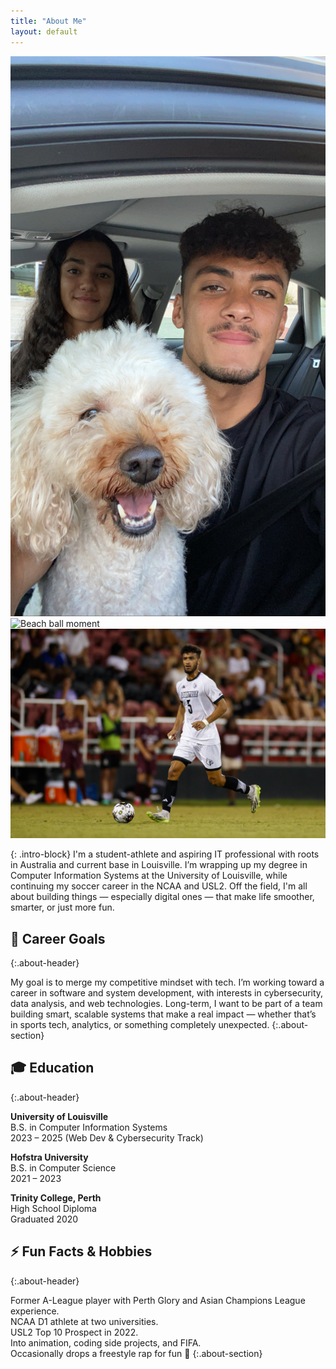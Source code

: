 ```yaml
---
title: "About Me"
layout: default
---
```


<div class="about-image-row">
  <img src="/assets/images/A709B8AE-7295-4450-840C-B09CAADFDA6F.JPG" alt="Dog in the car">
  <img src="/assets/images/IMG_0838.JPG" alt="Beach ball moment">
  <img src="/assets/images/IMG_1373 2.JPG" alt="Louisville soccer action">
</div>

{: .intro-block}
I'm a student-athlete and aspiring IT professional with roots in Australia and current base in Louisville. I’m wrapping up my degree in Computer Information Systems at the University of Louisville, while continuing my soccer career in the NCAA and USL2. Off the field, I'm all about building things — especially digital ones — that make life smoother, smarter, or just more fun.


## 🎯 Career Goals
{:.about-header}

My goal is to merge my competitive mindset with tech. I’m working toward a career in software and system development, with interests in cybersecurity, data analysis, and web technologies. Long-term, I want to be part of a team building smart, scalable systems that make a real impact — whether that’s in sports tech, analytics, or something completely unexpected.
{:.about-section}

## 🎓 Education
{:.about-header}

<div class="about-section centered-edu">

<p><strong>University of Louisville</strong><br>
<span class="edu-sub">B.S. in Computer Information Systems<br>2023 – 2025 (Web Dev & Cybersecurity Track)</span></p>

<p><strong>Hofstra University</strong><br>
<span class="edu-sub">B.S. in Computer Science<br>2021 – 2023</span></p>

<p><strong>Trinity College, Perth</strong><br>
<span class="edu-sub">High School Diploma<br>Graduated 2020</span></p>

</div>

## ⚡ Fun Facts & Hobbies
{:.about-header}

Former A-League player with Perth Glory and Asian Champions League experience.  
NCAA D1 athlete at two universities.  
USL2 Top 10 Prospect in 2022.  
Into animation, coding side projects, and FIFA.  
Occasionally drops a freestyle rap for fun 🎤
{:.about-section}
